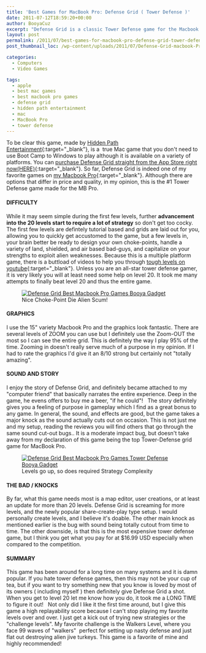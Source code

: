 ```yaml
---
title: 'Best Games for MacBook Pro: Defense Grid ( Tower Defense )'
date: 2011-07-12T18:59:20+00:00
author: BooyaCuz
excerpt: "Defense Grid is a classic Tower Defense game for the Macbook Pro based on Alien enemies, high-tech weapon towers, and in general a futuristic, 'space-age' type feel."
layout: post
permalink: /2011/07/best-games-for-macbook-pro-defense-grid-tower-defense.html
post_thumbnail_loc: /wp-content/uploads/2011/07/Defense-Grid-macbook-Pro-Logo-thumb.png

categories:
  - Computers
  - Video Games

tags:
  - apple
  - best mac games
  - best macbook pro games
  - defense grid
  - hidden path entertainment
  - mac
  - MacBook Pro
  - tower defense
---
```

To be clear this game, made by [Hidden Path Entertainment](http://www.hiddenpath.com/){:target="_blank"}, is a  true Mac game that you don't need to use Boot Camp to Windows to play although it is available on a variety of platforms. You can [purchase Defense Grid straight from the App Store right now(HERE)](http://itunes.apple.com/us/app/defense-grid/id410823436?mt=12){:target="_blank"}. So far, Defense Grid is indeed one of my favorite games on [my Macbook Pro](http://amzn.to/2qVIHl9){:target="_blank"}. Although there are options that differ in price and quality, in my opinion, this is the #1 Tower Defense game made for the MB Pro.

#### DIFFICULTY
While it may seem simple during the first few levels, further **advancement into the 20 levels start to require a lot of strategy** so don't get too cocky. The first few levels are defintely tutorial based and grids are laid out for you, allowing you to quickly get accustomed to the game, but a few levels in, your brain better be ready to design your own choke-points, handle a variety of land, shielded, and air based bad-guys, and capitalize on your strengths to exploit alien weaknesses. Because this is a multiple platform game, there is a buttload of videos to help you through [tough levels on youtube](https://www.youtube.com/results?search_query=defense+grid&aq=f){:target="_blank"}. Unless you are an all-star tower defense gamer, it is very likely you will at least need some help on level 20. It took me many attempts to finally beat level 20 and thus the entire game.
<figure>
	<a href="{{ site.cdn-url }}/wp-content/uploads/2011/07/Defense-Grid-Best-Macbook-Pro-Games-09.jpg">
    <img src="{{ site.cdn-url }}/wp-content/uploads/2011/07/Defense-Grid-Best-Macbook-Pro-Games-09-640.jpg" 
         alt="Defense Grid Best Macbook Pro Games Booya Gadget" title="Nice Choke-Point Die Alien Scum!"></a>
	<figcaption>Nice Choke-Point Die Alien Scum!</figcaption>
</figure>

#### GRAPHICS
I use the 15" variety Macbook Pro and the graphics look fantastic. There are several levels of ZOOM you can use but I definitely use the Zoom-OUT the most so I can see the entire grid. This is definitely the way I play 95% of the time. Zooming in doesn't really serve much of a purpose in my opinion. If I had to rate the graphics I'd give it an 8/10 strong but certainly not "totally amazing".

#### SOUND AND STORY
I enjoy the story of Defense Grid, and definitely became attached to my "computer friend" that basically narrates the entire experience. Deep in the game, he evens offers to buy me a beer, "if he could"!   The story definitely gives you a feeling of purpose in gameplay which I find as a great bonus to any game. In general, the sound, and effects are good, but the game takes a major knock as the sound actually cuts out on occasion. This is not just me and my setup, reading the reviews you will find others that go through the same sound cut-out bugs.. It is a moderate impact bug, but doesn't take away from my declaration of this game being the top Tower-Defense grid game for MacBook Pro.
<figure>
	<a href="{{ site.cdn-url }}/wp-content/uploads/2011/07/Defense-Grid-Best-Macbook-Pro-Games-02.jpg">
    <img src="{{ site.cdn-url }}/wp-content/uploads/2011/07/Defense-Grid-Best-Macbook-Pro-Games-02-640.jpg" 
         alt="Defense Grid Best Macbook Pro Games Tower Defense Booya Gadget" title="Levels go up, so does required Strategy Complexity"></a>
	<figcaption>Levels go up, so does required Strategy Complexity</figcaption>
</figure>

#### THE BAD / KNOCKS

By far, what this game needs most is a map editor, user creations, or at least an update for more than 20 levels. Defense Grid is screaming for more levels, and the newly popular share-create-play type setup. I would personally create levels, and I believe it's doable. The other main knock as mentioned earlier is the bug with sound being totally cutout from time to time. The other downside, is that this is the most expensive tower defense game, but I think you get what you pay for at $16.99 USD especially when compared to the competition.

#### SUMMARY

This game has been around for a long time on many systems and it is damn popular. If you hate tower defense games, then this may not be your cup of tea, but if you want to try something new that you know is loved by most of its owners ( including myself ) then definitely give Defense Grid a shot. When you get to level 20 let me know how you do, it took me a LONG TIME to figure it out!   Not only did I like it the first time around, but I give this game a high replayability score because I can't stop playing my favorite levels over and over. I just get a kick out of trying new strategies or the "challenge levels". My favorite challenge is the Walkers Level, where you face 99 waves of "walkers"  perfect for setting up nasty defense and just flat out destroying alien jive turkeys. This game is a favorite of mine and highly recommended!
